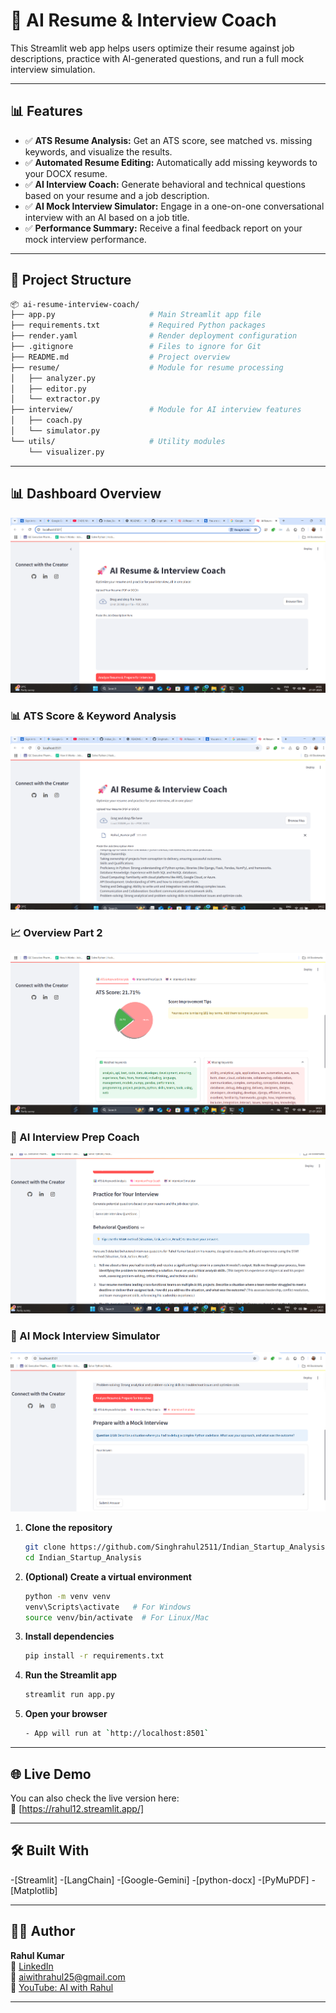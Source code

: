 # 🚀 AI Resume & Interview Coach

This Streamlit web app helps users optimize their resume against job descriptions, practice with AI-generated questions, and run a full mock interview simulation.

---

## 📊 Features

- ✅ **ATS Resume Analysis:** Get an ATS score, see matched vs. missing keywords, and visualize the results.
- ✅ **Automated Resume Editing:** Automatically add missing keywords to your DOCX resume.
- ✅ **AI Interview Coach:** Generate behavioral and technical questions based on your resume and a job description.
- ✅ **AI Mock Interview Simulator:** Engage in a one-on-one conversational interview with an AI based on a job title.
- ✅ **Performance Summary:** Receive a final feedback report on your mock interview performance.

---

## 📁 Project Structure

```bash
📦 ai-resume-interview-coach/
├── app.py                     # Main Streamlit app file
├── requirements.txt           # Required Python packages
├── render.yaml                # Render deployment configuration
├── .gitignore                 # Files to ignore for Git
├── README.md                  # Project overview
├── resume/                    # Module for resume processing
│   ├── analyzer.py
│   ├── editor.py
│   └── extractor.py
├── interview/                 # Module for AI interview features
│   ├── coach.py
│   └── simulator.py
└── utils/                     # Utility modules
    └── visualizer.py
```

---
## 📊 Dashboard Overview

![Dashboard](demo/overview.png)

### 📊 ATS Score & Keyword Analysis
![Dashboard](demo/dropbox.png)

### 📈 Overview Part 2
![overview](demo/ATS_keyword_Analyzer.png)

### 🧠 AI Interview Prep Coach
![Funding Graph](demo/interview_prep_coach.png)

### 🤖 AI Mock Interview Simulator
![Information](demo/Ai_interview.png)


1. **Clone the repository**
   ```bash
   git clone https://github.com/Singhrahul2511/Indian_Startup_Analysis.git
   cd Indian_Startup_Analysis
   ```

2. **(Optional) Create a virtual environment**
   ```bash
   python -m venv venv
   venv\Scripts\activate   # For Windows
   source venv/bin/activate  # For Linux/Mac
   ```

3. **Install dependencies**
   ```bash
   pip install -r requirements.txt
   ```
4. **Run the Streamlit app**
   ```bash
   streamlit run app.py
   ```
5. **Open your browser**
    ```bash
   - App will run at `http://localhost:8501`
    ```
---

## 🌐 Live Demo

You can also check the live version here:  
🔗 [https://rahul12.streamlit.app/]

---

## 🛠️ Built With
-[Streamlit]
-[LangChain]
-[Google-Gemini]
-[python-docx]
-[PyMuPDF]
-[Matplotlib]

---


## 👨‍💻 Author

**Rahul Kumar**  
🔗 [LinkedIn](https://www.linkedin.com/in/rahul-kumar-8ab740268/)  
📧 aiwithrahul25@gmail.com  
🎥 [YouTube: AI with Rahul](https://www.youtube.com/@aiwithrahul25)

---
